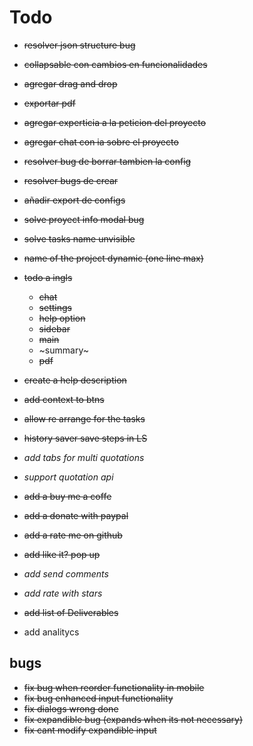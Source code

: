 # Todo
- ~~resolver json structure bug~~
- ~~collapsable con cambios en funcionalidades~~
- ~~agregar drag and drop~~
- ~~exportar pdf~~
- ~~agregar experticia a la peticion del proyecto~~
- ~~agregar chat con ia sobre el proyecto~~

- ~~resolver bug de borrar tambien la config~~
- ~~resolver bugs de crear~~
- ~~añadir export de configs~~
- ~~solve proyect info modal bug~~


- ~~solve tasks name unvisible~~
- ~~name of the project dynamic (one line max)~~
- ~~todo a ingls~~
  - ~~chat~~
  - ~~settings~~
  - ~~help option~~
  - ~~sidebar~~
  - ~~main~~
  - ~summary~
  - ~~pdf~~
- ~~create a help description~~
- ~~add context to btns~~
- ~~allow re arrange for the tasks~~
- ~~history saver save steps in LS~~

- _add tabs for multi quotations_
- _support quotation api_

- ~~add a buy me a coffe~~
- ~~add a donate with paypal~~
- ~~add a rate me on github~~

- ~~add like it? pop up~~
- _add send comments_
- _add rate with stars_

- ~~add list of Deliverables~~
- add analitycs


## bugs
- ~~fix bug when reorder functionality in mobile~~
- ~~fix bug enhanced input functionality~~
- ~~fix dialogs wrong done~~
- ~~fix expandible bug (expands when its not necessary)~~
- ~~fix cant modify expandible input~~
